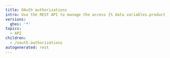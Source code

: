 ```yaml
---
title: OAuth authorizations
intro: Use the REST API to manage the access {% data variables.product.prodname_oauth_apps %} have to your account.
versions:
  ghes: '*'
topics:
  - API
children:
  - /oauth-authorizations
autogenerated: rest
---
```


<!-- Content after this section is automatically generated -->
